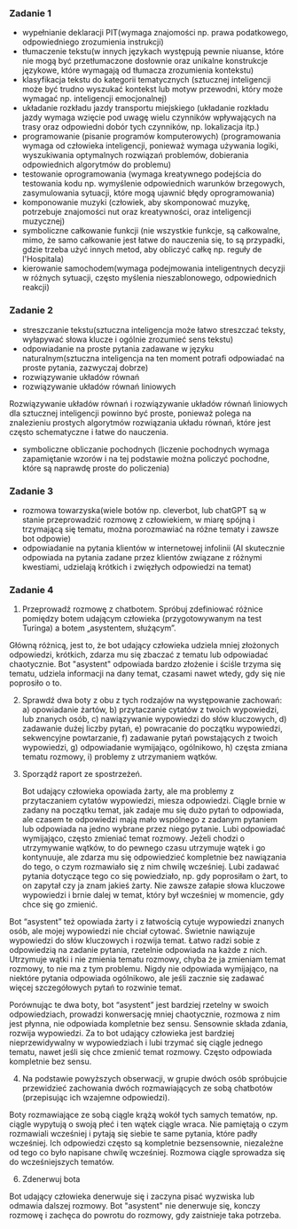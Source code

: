### Zadanie 1
- wypełnianie deklaracji PIT(wymaga znajomości np. prawa podatkowego, odpowiedniego zrozumienia instrukcji)
- tłumaczenie tekstu(w innych językach występują pewnie niuanse, które nie mogą być przetłumaczone dosłownie oraz unikalne konstrukcje językowe, które wymagają od tłumacza zrozumienia kontekstu)
- klasyfikacja tekstu do kategorii tematycznych (sztucznej inteligencji może być trudno wyszukać kontekst lub motyw przewodni, który może wymagać np. inteligencji emocjonalnej)
- układanie rozkładu jazdy transportu miejskiego (układanie rozkładu jazdy wymaga wzięcie pod uwagę wielu czynników wpływających na trasy oraz odpowiedni dobór tych czynników, np. lokalizacja itp.)
- programowanie (pisanie programów komputerowych) (programowania wymaga od człowieka inteligencji, ponieważ wymaga używania logiki, wyszukiwania optymalnych rozwiązań problemów, dobierania odpowiednich algorytmów do problemu)
- testowanie oprogramowania (wymaga kreatywnego podejścia do testowania kodu np. wymyślenie odpowiednich warunków brzegowych, zasymulowania sytuacji, które mogą ujawnić błędy oprogramowania)
- komponowanie muzyki (człowiek, aby skomponować muzykę, potrzebuje znajomości nut oraz kreatywności, oraz inteligencji muzycznej)
- symboliczne całkowanie funkcji (nie wszystkie funkcje, są całkowalne, mimo, że samo całkowanie jest łatwe do nauczenia się, to są przypadki, gdzie trzeba użyć innych metod, aby obliczyć całkę np. reguły de l'Hospitala)
- kierowanie samochodem(wymaga podejmowania inteligentnych decyzji w różnych sytuacji, często myślenia nieszablonowego, odpowiednich reakcji)
### Zadanie 2
- streszczanie tekstu(sztuczna inteligencja może łatwo streszczać teksty, wyłapywać słowa klucze i ogólnie zrozumieć sens tekstu)
- odpowiadanie na proste pytania zadawane w języku naturalnym(sztuczna inteligencja na ten moment potrafi odpowiadać na proste pytania, zazwyczaj dobrze)
- rozwiązywanie układów równań
- rozwiązywanie układów równań liniowych

Rozwiązywanie układów równań i rozwiązywanie układów równań liniowych dla sztucznej inteligencji powinno być proste, ponieważ polega na znalezieniu prostych algorytmów rozwiązania układu równań, które jest często schematyczne i łatwe do nauczenia.

- symboliczne obliczanie pochodnych (liczenie pochodnych wymaga zapamiętanie wzorów i  na tej podstawie można policzyć pochodne, które są naprawdę proste do policzenia)
### Zadanie 3
- rozmowa towarzyska(wiele botów np. cleverbot, lub chatGPT są w stanie przeprowadzić rozmowę z człowiekiem, w miarę spójną i trzymającą się tematu, można porozmawiać na różne tematy i zawsze bot odpowie)
- odpowiadanie na pytania klientów w internetowej infolinii (AI skutecznie odpowiada na pytania zadane przez klientów związane z różnymi kwestiami, udzielają krótkich i zwięzłych odpowiedzi na temat)
### Zadanie 4
1. Przeprowadź rozmowę z chatbotem. Spróbuj zdefiniować różnice pomiędzy botem udającym człowieka (przygotowywanym na test Turinga) a botem „asystentem, służącym”.

Główną różnicą, jest to, że bot udający człowieka udziela mniej złożonych odpowiedzi, krótkich, zdarza mu się zbaczać z tematu lub odpowiadać chaotycznie. Bot "asystent" odpowiada bardzo złożenie i ściśle trzyma się tematu, udziela informacji na dany temat, czasami nawet wtedy, gdy się nie poprosiło o to.


2. Sprawdź dwa boty z obu z tych rodzajów na występowanie zachowań:
a) opowiadanie żartów,
b) przytaczanie cytatów z twoich wypowiedzi, lub znanych osób,
c) nawiązywanie wypowiedzi do słów kluczowych,
d) zadawanie dużej liczby pytań,
e) powracanie do początku wypowiedzi, sekwencyjne powtarzanie,
f) zadawanie pytań powstających z twoich wypowiedzi,
g) odpowiadanie wymijająco, ogólnikowo,
h) częsta zmiana tematu rozmowy,
i) problemy z utrzymaniem wątków.
3. Sporządź raport ze spostrzeżeń.
   
   Bot udający człowieka opowiada żarty, ale ma problemy z przytaczaniem cytatów wypowiedzi, miesza odpowiedzi. Ciągle brnie w zadany na początku temat, jak zadaje mu się dużo pytań to odpowiada, ale czasem te odpowiedzi mają mało wspólnego z zadanym pytaniem lub odpowiada na jedno wybrane przez niego pytanie. Lubi odpowiadać wymijająco, często zmieniać temat rozmowy. Jeżeli chodzi o utrzymywanie wątków, to do pewnego czasu utrzymuje wątek i go kontynuuje, ale zdarza mu się odpowiedzieć kompletnie bez nawiązania do tego, o czym rozmawiało się z nim chwilę wcześniej. Lubi zadawać pytania dotyczące tego co się powiedziało, np. gdy poprosiłam o żart, to on zapytał czy ja znam jakieś żarty. Nie zawsze załapie słowa kluczowe wypowiedzi i brnie dalej w temat, który był wcześniej w momencie, gdy chce się go zmienić.

  Bot “asystent” też opowiada żarty i z łatwością cytuje wypowiedzi znanych osób, ale mojej wypowiedzi nie chciał cytować. Świetnie nawiązuje wypowiedzi do słów kluczowych i rozwija temat. Łatwo radzi sobie z odpowiedzią na zadanie pytania, rzetelnie odpowiada na każde z nich. Utrzymuje wątki i nie zmienia tematu rozmowy, chyba że ja zmieniam temat rozmowy, to nie ma z tym problemu. Nigdy nie odpowiada wymijająco, na niektóre pytania odpowiada ogólnikowo, ale jeśli zacznie się zadawać więcej szczegółowych pytań to rozwinie temat. 

  Porównując te dwa boty, bot “asystent” jest bardziej rzetelny w swoich odpowiedziach, prowadzi konwersację mniej chaotycznie, rozmowa z nim jest płynna, nie odpowiada kompletnie bez sensu. Sensownie składa zdania, rozwija wypowiedzi. Za to bot udający człowieka jest bardziej nieprzewidywalny w wypowiedziach i lubi trzymać się ciągle jednego tematu, nawet jeśli się chce zmienić temat rozmowy. Często odpowiada kompletnie bez sensu.
  
4. Na podstawie powyższych obserwacji, w grupie dwóch osób spróbujcie przewidzieć zachowania dwóch rozmawiających ze sobą chatbotów (przepisując ich wzajemne odpowiedzi).
   
Boty rozmawiające ze sobą ciągle krążą wokół tych samych tematów, np. ciągle wypytują o swoją płeć i ten wątek ciągle wraca. Nie pamiętają o czym rozmawiali wcześniej i pytają się siebie te same pytania, które padły wcześniej. Ich odpowiedzi często są kompletnie bezsensownie, niezależne od tego co było napisane chwilę wcześniej.  Rozmowa ciągle sprowadza się do wcześniejszych tematów. 
   
6. Zdenerwuj bota


Bot udający człowieka denerwuje się i zaczyna pisać wyzwiska lub odmawia dalszej rozmowy. Bot "asystent" nie denerwuje się, konczy rozmowę i zachęca do powrotu do rozmowy, gdy zaistnieje taka potrzeba.
